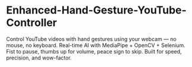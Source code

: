# Enhanced-Hand-Gesture-YouTube-Controller
Control YouTube videos with hand gestures using your webcam — no mouse, no keyboard. Real-time AI with MediaPipe + OpenCV + Selenium. Fist to pause, thumbs up for volume, peace sign to skip. Built for speed, precision, and wow-factor.
